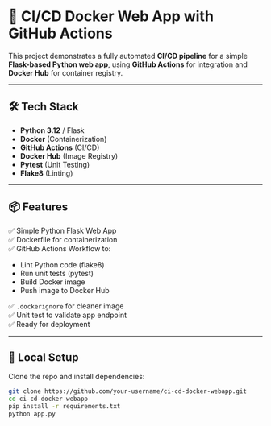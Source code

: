 # 🚀 CI/CD Docker Web App with GitHub Actions

This project demonstrates a fully automated **CI/CD pipeline** for a simple **Flask-based Python web app**, using **GitHub Actions** for integration and **Docker Hub** for container registry.

---

## 🛠️ Tech Stack

- **Python 3.12** / Flask
- **Docker** (Containerization)
- **GitHub Actions** (CI/CD)
- **Docker Hub** (Image Registry)
- **Pytest** (Unit Testing)
- **Flake8** (Linting)

---

## 📦 Features

✅ Simple Python Flask Web App  
✅ Dockerfile for containerization  
✅ GitHub Actions Workflow to:
- Lint Python code (flake8)
- Run unit tests (pytest)
- Build Docker image
- Push image to Docker Hub

✅ `.dockerignore` for cleaner image  
✅ Unit test to validate app endpoint  
✅ Ready for deployment

---

## 🚀 Local Setup

Clone the repo and install dependencies:

```bash
git clone https://github.com/your-username/ci-cd-docker-webapp.git
cd ci-cd-docker-webapp
pip install -r requirements.txt
python app.py
